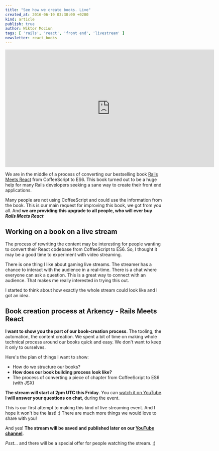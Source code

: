 ```yaml
---
title: "See how we create books. Live"
created_at: 2016-06-10 03:30:00 +0200
kind: article
publish: true
author: Wiktor Mociun
tags: [ 'rails', 'react', 'front end', 'livestream' ]
newsletter: react_books
---
```


<iframe width="665" height="374" src="https://www.youtube.com/embed/Mqz3b02-CpE?rel=0" frameborder="0" allowfullscreen></iframe>

We are in the middle of a process of converting our bestselling book [Rails Meets React](http://blog.arkency.com/rails-react/) from CoffeeScript to ES6. This book turned out to be a huge help for many Rails developers seeking a sane way to create their front end applications.

Many people are not using CoffeeScript and could use the information from the book. This is our main request for improving this book, we got from you all. And **we are providing this upgrade to all people, who will ever buy _Rails Meets React_**

## Working on a book on a live stream

The process of rewriting the content may be interesting for people wanting to convert their React codebase from CoffeeScript to ES6. So, I thought it may be a good time to experiment with video streaming.

<!-- more -->

There is one thing I like about gaming live streams. The streamer has a chance
to interact with the audience in a real-time. There is a chat where everyone can
ask a question. This is a great way to connect with an audience. That makes me
really interested in trying this out.

I started to think about how exactly the whole stream could look like and I got an idea.

## Book creation process at Arkency - Rails Meets React

**I want to show you the part of our book-creation process**. The tooling, the automation, the content creation. We spent a bit of time on making whole technical process around our books quick and easy. We don't want to keep it only to ourselves.

Here's the plan of things I want to show:

 * How do we structure our books?
 * **How does our book building process look like?**
 * The process of converting a piece of chapter from CoffeeScript to ES6 (with JSX)

**The stream will start at 2pm UTC this Friday**. You can [watch it on YouTube](https://www.youtube.com/watch?v=Mqz3b02-CpE). **I will answer your questions on chat**, during the event.

This is our first attempt to making this kind of live streaming event. And I hope it won't be the last! :) There are much more things we would love to share with you!

And yes! **The stream will be saved and published later on our [YouTube channel](https://www.youtube.com/c/arkency)**.

_Psst..._ and there will be a special offer for people watching the stream. ;)
